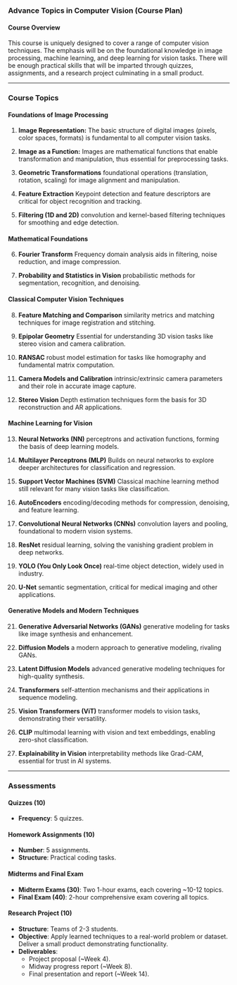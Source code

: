 ### Advance Topics in Computer Vision (Course Plan)

#### **Course Overview**

This course is uniquely designed to cover a range of computer vision techniques. The emphasis will be on the foundational knowledge in image processing, machine learning, and deep learning for vision tasks. There will be enough practical skills that will be imparted through quizzes, assignments, and a research project culminating in a small product.

---

### **Course Topics**

#### **Foundations of Image Processing**

1. **Image Representation:** The basic structure of digital images (pixels, color spaces, formats) is fundamental to all computer vision tasks.

2. **Image as a Function:** Images are mathematical functions that enable transformation and manipulation, thus essential for preprocessing tasks.

3. **Geometric Transformations**  foundational operations (translation, rotation, scaling) for image alignment and manipulation.

4. **Feature Extraction** Keypoint detection and feature descriptors are critical for object recognition and tracking.

5. **Filtering (1D and 2D)**  convolution and kernel-based filtering techniques for smoothing and edge detection.

#### **Mathematical Foundations**

6. **Fourier Transform** Frequency domain analysis aids in filtering, noise reduction, and image compression.

7. **Probability and Statistics in Vision**  probabilistic methods for segmentation, recognition, and denoising.

#### **Classical Computer Vision Techniques**

8. **Feature Matching and Comparison**  similarity metrics and matching techniques for image registration and stitching.

9. **Epipolar Geometry** Essential for understanding 3D vision tasks like stereo vision and camera calibration.

10. **RANSAC**  robust model estimation for tasks like homography and fundamental matrix computation.

11. **Camera Models and Calibration**  intrinsic/extrinsic camera parameters and their role in accurate image capture.

12. **Stereo Vision** Depth estimation techniques form the basis for 3D reconstruction and AR applications.

#### **Machine Learning for Vision**

13. **Neural Networks (NN)**  perceptrons and activation functions, forming the basis of deep learning models.

14. **Multilayer Perceptrons (MLP)** Builds on neural networks to explore deeper architectures for classification and regression.

15. **Support Vector Machines (SVM)** Classical machine learning method still relevant for many vision tasks like classification.

16. **AutoEncoders**  encoding/decoding methods for compression, denoising, and feature learning.

17. **Convolutional Neural Networks (CNNs)**  convolution layers and pooling, foundational to modern vision systems.

18. **ResNet**  residual learning, solving the vanishing gradient problem in deep networks.

19. **YOLO (You Only Look Once)**  real-time object detection, widely used in industry.

20. **U-Net**  semantic segmentation, critical for medical imaging and other applications.

#### **Generative Models and Modern Techniques**

21. **Generative Adversarial Networks (GANs)**  generative modeling for tasks like image synthesis and enhancement.

22. **Diffusion Models**  a modern approach to generative modeling, rivaling GANs.

23. **Latent Diffusion Models**  advanced generative modeling techniques for high-quality synthesis.

24. **Transformers**  self-attention mechanisms and their applications in sequence modeling.

25. **Vision Transformers (ViT)**  transformer models to vision tasks, demonstrating their versatility.

26. **CLIP**  multimodal learning with vision and text embeddings, enabling zero-shot classification.

27. **Explainability in Vision**  interpretability methods like Grad-CAM, essential for trust in AI systems.

---

### **Assessments**

#### **Quizzes (10)**

- **Frequency**: 5 quizzes.

#### **Homework Assignments (10)**

- **Number**: 5 assignments.
- **Structure**: Practical coding tasks.

#### **Midterms and Final Exam**

- **Midterm Exams (30)**: Two 1-hour exams, each covering \~10-12 topics.
- **Final Exam (40)**: 2-hour comprehensive exam covering all topics.

#### **Research Project (10)**

- **Structure**: Teams of 2-3 students.
- **Objective**: Apply learned techniques to a real-world problem or dataset. Deliver a small product demonstrating functionality.
- **Deliverables**:
  - Project proposal (\~Week 4).
  - Midway progress report (\~Week 8).
  - Final presentation and report (\~Week 14).
